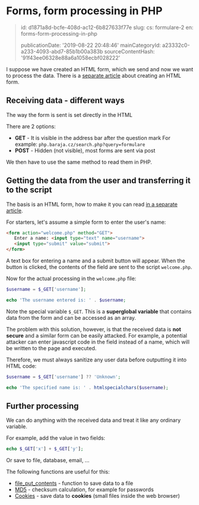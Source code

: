 Forms, form processing in PHP
=============================

> id: d1871a8d-bcfe-408d-ac12-6b827633f77e
> slug:
> 	cs: formulare-2
> 	en: forms-form-processing-in-php
> 
> publicationDate: '2019-08-22 20:48:46'
> mainCategoryId: a23332c0-a233-4093-abd7-85b1b00a383b
> sourceContentHash: '91f43ee06328e88a6a1058ecbf028222'

I suppose we have created an HTML form, which we send and now we want to process the data. There is a <a href="/formulare">separate article</a> about creating an HTML form.

Receiving data - different ways
----------------------------

The way the form is sent is set directly in the HTML

There are 2 options:

- **GET** - It is visible in the address bar after the question mark
 For example: `php.baraja.cz/search.php?query=formulare`
- **POST** - Hidden (not visible), most forms are sent via post

We then have to use the same method to read them in PHP.

Getting the data from the user and transferring it to the script
------------------------------------------------------

The basis is an HTML form, how to make it you can read <a href="/formulare">in a separate article</a>.

For starters, let's assume a simple form to enter the user's name:

```html
<form action="welcome.php" method="GET">
   Enter a name: <input type="text" name="username">
   <input type="submit" value="submit">
</form>
```


A text box for entering a name and a submit button will appear. When the button is clicked, the contents of the field are sent to the script `welcome.php`.

Now for the actual processing in the `welcome.php` file:

```php
$username = $_GET['username'];

echo 'The username entered is: ' . $username;
```


Note the special variable `$_GET`. This is a **superglobal variable** that contains data from the form and can be accessed as an array.

The problem with this solution, however, is that the received data is **not secure** and a similar form can be easily attacked. For example, a potential attacker can enter javascript code in the field instead of a name, which will be written to the page and executed.

Therefore, we must always sanitize any user data before outputting it into HTML code:

```php
$username = $_GET['username'] ?? 'Unknown';

echo 'The specified name is: ' . htmlspecialchars($username);
```

Further processing
----------------

We can do anything with the received data and treat it like any ordinary variable.

For example, add the value in two fields:

```php
echo $_GET['x'] + $_GET['y'];
```

Or save to file, database, email, ...

The following functions are useful for this:

- <a href="/file-put-contents">file_put_contents</a> - function to save data to a file
- <a href="/hashovani">MD5</a> - checksum calculation, for example for passwords
- <a href="/cookies">Cookies</a> - save data to **cookies** (small files inside the web browser)

